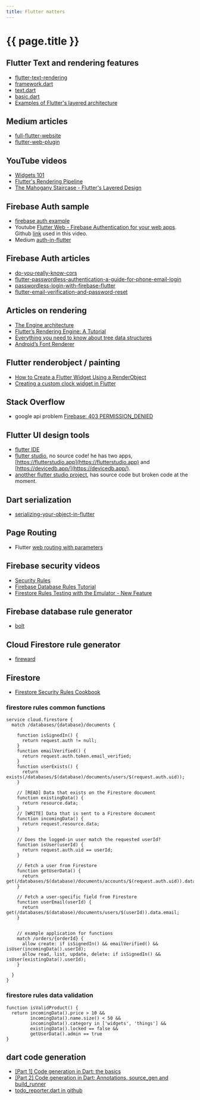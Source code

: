 ```yaml
---
title: Flutter matters
---
```


# {{ page.title }}

## Flutter Text and rendering features
* [flutter-text-rendering](https://www.raywenderlich.com/4562681-flutter-text-rendering)
* [framework.dart](https://github.com/flutter/flutter/blob/master/packages/flutter/lib/src/widgets/framework.dart)
* [text.dart](https://github.com/flutter/flutter/blob/master/packages/flutter/lib/src/widgets/text.dart)
* [basic.dart](https://github.com/flutter/flutter/blob/master/packages/flutter/lib/src/widgets/basic.dart)
* [Examples of Flutter's layered architecture](https://github.com/flutter/flutter/tree/master/examples/layers)

## Medium articles
* [full-flutter-website](https://medium.com/flutter-community/more-than-a-flutter-web-app-is-a-full-flutter-website-c6bb210b1f16)
* [flutter-web-plugin](https://medium.com/flutter/how-to-write-a-flutter-web-plugin-5e26c689ea1)


## YouTube videos
* [Widgets 101](https://www.youtube.com/watch?v=CXedqMlLo7M)
* [Flutter's Rendering Pipeline](https://www.youtube.com/watch?v=UUfXWzp0-DU)
* [The Mahogany Staircase - Flutter's Layered Design](https://www.youtube.com/watch?v=dkyY9WCGMi0)
  
## Firebase Auth sample
* [firebase auth example](https://github.com/FirebaseExtended/flutterfire/tree/master/packages/firebase_auth/firebase_auth/example)
* Youtube [Flutter Web - Firebase Authentication for your web apps](https://youtu.be/qtJU5T0tF-M).
  Github [link](https://github.com/rajayogan/flutterweb-firebaseauth) used in this video.
* Medium [auth-in-flutter](https://medium.com/@greg.perry/auth-in-flutter-97275b29b550)

## Firebase Auth articles
* [do-you-really-know-cors](https://dzone.com/articles/do-you-really-know-cors)
* [flutter-passwordless-authentication-a-guide-for-phone-email-login](https://proandroiddev.com/flutter-passwordless-authentication-a-guide-for-phone-email-login-6759252f4e)
* [passwordless-login-with-firebase-flutter](https://medium.com/@ayushsahu_52982/passwordless-login-with-firebase-flutter-f0819209677)
* [flutter-email-verification-and-password-reset](https://medium.com/@levimatheri/flutter-email-verification-and-password-reset-db2eed893d1d) 

## Articles on rendering
* [The Engine architecture](https://github.com/flutter/flutter/wiki/The-Engine-architecture)
* [Flutter’s Rendering Engine: A Tutorial ](https://medium.com/saugo360/flutters-rendering-engine-a-tutorial-part-1-e9eff68b825d)
* [Everything you need to know about tree data structures](https://www.freecodecamp.org/news/all-you-need-to-know-about-tree-data-structures-bceacb85490c/)
* [Android’s Font Renderer](https://medium.com/@romainguy/androids-font-renderer-c368bbde87d9)

## Flutter renderobject / painting
* [How to Create a Flutter Widget Using a RenderObject](https://nicksnettravels.builttoroam.com/create-a-flutter-widget/)
* [Creating a custom clock widget in Flutter](https://stackoverflow.com/questions/45130497/creating-a-custom-clock-widget-in-flutter/45133660)

## Stack Overflow
* google api problem [Firebase: 403 PERMISSION_DENIED](https://stackoverflow.com/questions/58495985/firebase-403-permission-denied-firebaseerror-installations-requests-are-blo/58496014#58496014)

## Flutter UI design tools
* [flutter IDE](https://github.com/Norbert515/flutter_ide)
* [flutter studio](https://medium.com/@pmutisya/flutter-studio-version-2-41cce10fcf3d), no source code! he has two apps, [https://flutterstudio.app](https://flutterstudio.app) and [https://devicedb.app/](https://devicedb.app/).
* [anotther flutter studio project](https://github.com/thebuggycoder/flutterstudio), 
has source code but broken code at the moment.

## Dart serialization
* [serializing-your-object-in-flutter](https://medium.com/flutter-community/serializing-your-object-in-flutter-ab510f0b8b47)

## Page Routing
* Flutter [web routing with parameters](https://medium.com/flutter-community/advance-url-navigation-for-flutter-web-d8b5f2d424e6)


## Firebase security videos
* [Security Rules](https://youtu.be/DBKB6r5BFqo)
* [Firebase Database Rules Tutorial](https://youtu.be/qLrDWBKTUZo)
* [Firestore Rules Testing with the Emulator - New Feature](https://youtu.be/Rx4pVS1vPGY)

## Firebase database rule generator
* [bolt](https://github.com/FirebaseExtended/bolt)

## Cloud Firestore rule generator
* [fireward](https://github.com/bijoutrouvaille/fireward)

## Firestore
* [Firestore Security Rules Cookbook](https://fireship.io/snippets/firestore-rules-recipes/)


### firestore rules common functions
```
service cloud.firestore {
  match /databases/{database}/documents {

    function isSignedIn() {
      return request.auth != null;
    }
    function emailVerified() {
      return request.auth.token.email_verified;
    }
    function userExists() {
      return exists(/databases/$(database)/documents/users/$(request.auth.uid));
    }

    // [READ] Data that exists on the Firestore document
    function existingData() {
      return resource.data;
    }
    // [WRITE] Data that is sent to a Firestore document
    function incomingData() {
      return request.resource.data;
    }

    // Does the logged-in user match the requested userId?
    function isUser(userId) {
      return request.auth.uid == userId;
    }

    // Fetch a user from Firestore
    function getUserData() {
      return get(/databases/$(database)/documents/accounts/$(request.auth.uid)).data
    }

    // Fetch a user-specific field from Firestore
    function userEmail(userId) {
      return get(/databases/$(database)/documents/users/$(userId)).data.email;
    }


    // example application for functions
    match /orders/{orderId} {
      allow create: if isSignedIn() && emailVerified() && isUser(incomingData().userId);
      allow read, list, update, delete: if isSignedIn() && isUser(existingData().userId);
    }

  }
}
```

### firestore rules data validation

```
function isValidProduct() {
  return incomingData().price > 10 && 
         incomingData().name.size() < 50 &&
         incomingData().category in ['widgets', 'things'] &&
         existingData().locked == false && 
         getUserData().admin == true
}
```



## dart code generation
* [[Part 1] Code generation in Dart: the basics](https://medium.com/flutter-community/part-1-code-generation-in-dart-the-basics-3127f4c842cc)
* [[Part 2] Code generation in Dart: Annotations, source_gen and build_runner](https://medium.com/flutter-community/part-2-code-generation-in-dart-annotations-source-gen-and-build-runner-bbceee28697b)
* [todo_reporter.dart in github](https://github.com/jorgecoca/todo_reporter.dart)



